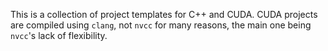 This is a collection of project templates for C++ and CUDA. CUDA projects are
compiled using `clang`, not `nvcc` for many reasons, the main one being
`nvcc`'s lack of flexibility.
